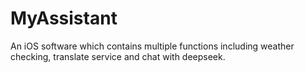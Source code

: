 # MyAssistant
An iOS software which contains multiple functions including weather checking, translate service and chat with deepseek.

